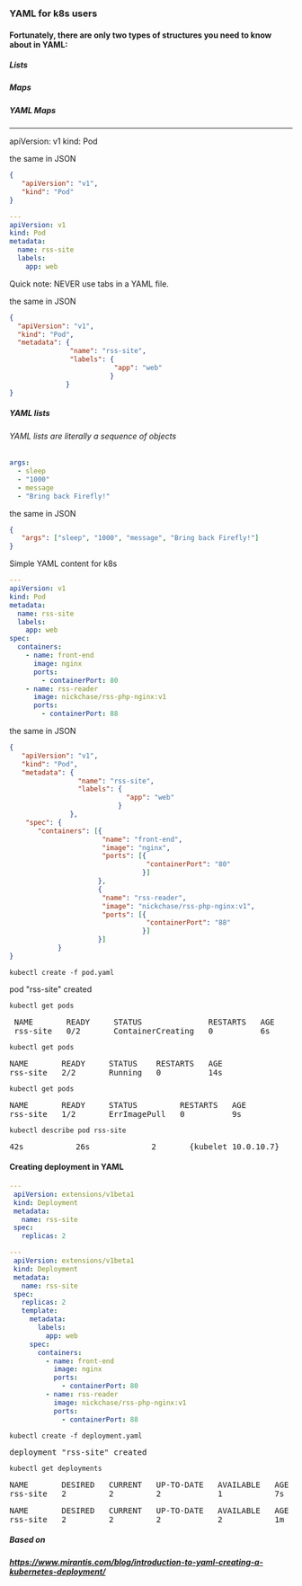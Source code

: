 ### YAML for k8s users


#### Fortunately, there are only two types of structures you need to know about in YAML:

##### Lists
##### Maps

##### YAML Maps
---
apiVersion: v1
kind: Pod

the same in JSON
```json
{
   "apiVersion": "v1",
   "kind": "Pod"
}
```


```yaml
---
apiVersion: v1
kind: Pod
metadata:
  name: rss-site
  labels:
    app: web
```



Quick note: NEVER use tabs in a YAML file.

the same in JSON

```json
{
  "apiVersion": "v1",
  "kind": "Pod",
  "metadata": {
               "name": "rss-site",
               "labels": {
                          "app": "web"
                         }
              }
}
```


##### YAML lists

###### YAML lists are literally a sequence of objects

```yaml
args:
  - sleep
  - "1000"
  - message
  - "Bring back Firefly!"
```

the same in JSON 

```json
{
   "args": ["sleep", "1000", "message", "Bring back Firefly!"]
}
```



Simple YAML content for k8s 

```yaml
---
apiVersion: v1
kind: Pod
metadata:
  name: rss-site
  labels:
    app: web
spec:
  containers:
    - name: front-end
      image: nginx
      ports:
        - containerPort: 80
    - name: rss-reader
      image: nickchase/rss-php-nginx:v1
      ports:
        - containerPort: 88
```


the same in JSON

```json
{
   "apiVersion": "v1",
   "kind": "Pod",
   "metadata": {
                 "name": "rss-site",
                 "labels": {
                             "app": "web"
                           }
               },
    "spec": {
       "containers": [{
                       "name": "front-end",
                       "image": "nginx",
                       "ports": [{
                                  "containerPort": "80"
                                 }]
                      }, 
                      {
                       "name": "rss-reader",
                       "image": "nickchase/rss-php-nginx:v1",
                       "ports": [{
                                  "containerPort": "88"
                                 }]
                      }]
            }
}
```

```console
kubectl create -f pod.yaml
```

pod "rss-site" created

```console
kubectl get pods
```
<pre>
 NAME       READY     STATUS              RESTARTS   AGE
 rss-site   0/2       ContainerCreating   0          6s
</pre>

 ```console
kubectl get pods
```
<pre>
NAME       READY     STATUS    RESTARTS   AGE
rss-site   2/2       Running   0          14s
</pre>


```console
kubectl get pods
```
<pre>
NAME       READY     STATUS         RESTARTS   AGE
rss-site   1/2       ErrImagePull   0          9s
</pre>

```console
kubectl describe pod rss-site
```
<pre>
42s           26s             2       {kubelet 10.0.10.7}                    Warning          FailedSync              Error syncing pod, skipping: failed to "StartContainer" for "rss-reader" with ErrImagePull: "Tag latest not found in repository docker.io/nickchase/rss-php-nginx
</pre>


#### Creating deployment in YAML

```yaml
---
 apiVersion: extensions/v1beta1
 kind: Deployment
 metadata:
   name: rss-site
 spec:
   replicas: 2
```

```yaml
---
 apiVersion: extensions/v1beta1
 kind: Deployment
 metadata:
   name: rss-site
 spec:
   replicas: 2
   template:
     metadata:
       labels:
         app: web
     spec:
       containers:
         - name: front-end
           image: nginx
           ports:
             - containerPort: 80
         - name: rss-reader
           image: nickchase/rss-php-nginx:v1
           ports:
             - containerPort: 88

```

```console
kubectl create -f deployment.yaml
```

<pre>
deployment "rss-site" created
</pre>

```console
kubectl get deployments
```

<pre>
NAME       DESIRED   CURRENT   UP-TO-DATE   AVAILABLE   AGE
rss-site   2         2         2            1           7s
</pre>


<pre>
NAME       DESIRED   CURRENT   UP-TO-DATE   AVAILABLE   AGE
rss-site   2         2         2            2           1m
</pre>


##### Based on 

##### https://www.mirantis.com/blog/introduction-to-yaml-creating-a-kubernetes-deployment/
